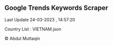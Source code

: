 

## Google Trends Keywords Scraper 
 
Last Update 24-03-2023 , 14:57:20

Country List :
VIETNAM.json



© Abdul Muttaqin 
